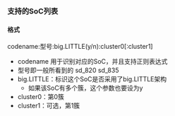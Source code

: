 ### 支持的SoC列表
#### 格式
codename:型号:big.LITTLE(y/n):cluster0[:cluster1]
- codename 用于识别对应的SoC，并且支持正则表达式
- 型号即一般所看到的 sd_820 sd_835
- big.LITTLE：标识这个SoC是否采用了big.LITTLE架构
  - 如果该SoC有多个簇，这个参数也要设为y
- cluster0：第0簇
- cluster1：可选，第1簇

